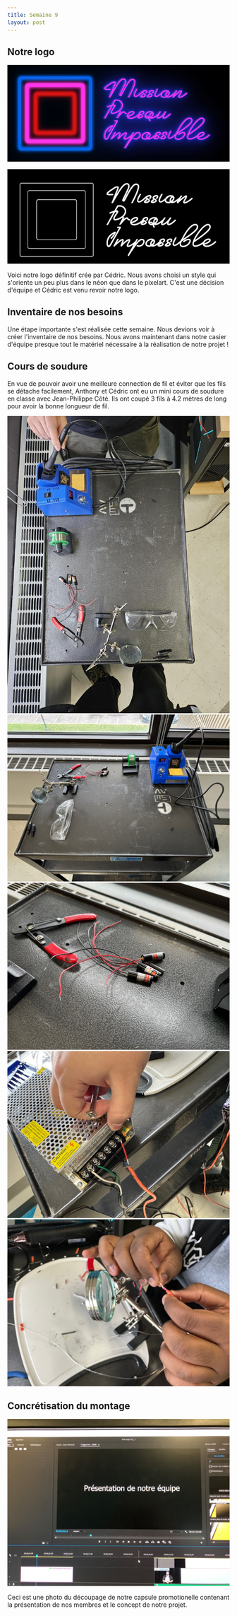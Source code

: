```yaml
---
title: Semaine 9
layout: post
---
```


## Notre logo
![logo](../medias/logo_regular.png)


![logo](../medias/logo_white_black.png)

Voici notre logo définitif crée par Cédric. Nous avons choisi un style qui s'oriente un peu plus dans le néon que dans le pixelart. C'est une décision d'équipe et Cédric est venu revoir notre logo.

## Inventaire de nos besoins
Une étape importante s'est réalisée cette semaine. Nous devions voir à créer l'inventaire de nos besoins. Nous avons maintenant dans notre casier d'équipe presque tout le matériel nécessaire à la réalisation de notre projet !

## Cours de soudure
En vue de pouvoir avoir une meilleure connection de fil et éviter que les fils se détache facilement, Anthony et Cédric ont eu un mini cours de soudure en classe avec Jean-Philippe Côté. Ils ont coupé 3 fils à 4.2 mètres de long pour avoir la bonne longueur de fil.

![sourdure1](../medias/soudure.png)
![soudure2](../medias/sem_9_cedric/IMG_3010.jpg)
![soudure3](../medias/sem_9_cedric/IMG_3011.JPG)
![soudure4](../medias/sem_9_cedric/IMG_3012.JPG)
![soudure5](../medias/sem_9_cedric/IMG_3016.JPG)

## Concrétisation du montage

![montage](../medias/montage.jpg)

Ceci est une photo du découpage de notre capsule promotionelle contenant la présentation de nos membres et le concept de notre projet.






